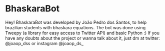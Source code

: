 # BhaskaraBot
Hey! BhaskaraBot was developed by João Pedro dos Santos, to help brazilian students with bhaskara equations.
The bot was done using Tweepy (a library for easy access to Twitter API) and basic Python :) 
If you have any doubts about the project or wanna talk about it, just dm at twitter: @joaop_dss or instagram @joaop_ds_ 

